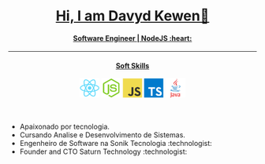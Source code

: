 
<h1 align="center">
  <a href="#">
    Hi, I am Davyd Kewen👋
  </a>
</h1>


<h4 align="center">
  <a href="#">
    Software Engineer | NodeJS :heart:
  </a>
</h4>

<hr>

<h4 align="center">
  <a href="#">
    Soft Skills
  </a>
  <br>
  <br>
  <a><img align="center" alt="react-js" width="40" heigth="4" src="https://raw.githubusercontent.com/devicons/devicon/master/icons/react/react-original.svg" style="max-heigth:100%"></img></a>
    <a><img align="center" alt="nodejs" width="40" heigth="4" src="https://raw.githubusercontent.com/devicons/devicon/master/icons/nodejs/nodejs-original.svg" style="max-heigth:100%"></img></a>
    <a><img align="center" alt="javascript" width="40" heigth="4" src="https://raw.githubusercontent.com/devicons/devicon/master/icons/javascript/javascript-original.svg" style="max-heigth:100%"></img></a>
    <a><img align="center" alt="typescript" width="40" heigth="4" src="https://raw.githubusercontent.com/devicons/devicon/master/icons/typescript/typescript-original.svg" style="max-heigth:100%"></img></a>
    <a><img align="center" alt="java" width="40" heigth="4" src="https://raw.githubusercontent.com/devicons/devicon/master/icons/java/java-original-wordmark.svg" style="max-heigth:100%"></img></a>

</h4>

<br>

<ul>
  <li>Apaixonado por tecnologia.</li>
  <li>Cursando Analise e Desenvolvimento de Sistemas.</li>
  <li>Engenheiro de Software na Sonik Tecnologia :technologist:</li>
  <li>Founder and CTO Saturn Technology :technologist:</li>
</ul>
